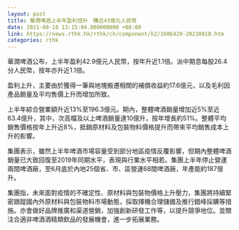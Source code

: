 ```yaml
---
layout: post
title: 華潤啤酒上半年盈利倍升　賺近43億元人民幣
date: 2021-08-18 13:15:04.000000000 +08:00
link: https://news.rthk.hk/rthk/ch/component/k2/1606429-20210818.htm
categories: rthk
---
```


華潤啤酒公布，上半年盈利42.9億元人民幣，按年升近1.1倍。派中期息每股26.4分人民幣，按年亦升近1.1倍。

盈利上升，主要由於獲得一筆與地塊搬遷相關的補償收益約17.6億元，以及毛利因產品銷量及平均售價上升而增加所致。

上半年綜合營業額升近13%至196.3億元。期內，整體啤酒銷量增加近5%至近63.4億升，其中，次高檔及以上啤酒銷量達10億升，按年增長約51%。整體平均銷售價格按年上升近8%，抵銷原材料及包裝物料價格提升而帶來平均銷售成本上升的影響。

集團表示，雖然上半年啤酒市場容量受到部分地區疫情反覆影響，但期內整體啤酒銷量已大致回復至2019年同期水平，表現與行業水平相若。集團上半年停止營運兩間啤酒廠，至6月底於內地25個省、市、區營運68間啤酒廠，年產能約187億升。

集團指，未來面對疫情的不確定性、原材料與包裝物價格上升壓力，集團將持續緊密跟蹤國內外原材料與包裝物料市場動態，採取擇機合理儲備及推行錯峰採購等措施。亦會做好品牌推廣和渠道營銷，加強創新研發工作等，以提升競爭地位。並關注合適非啤酒酒精類飲品的發展機會，進一步拓展業務。
